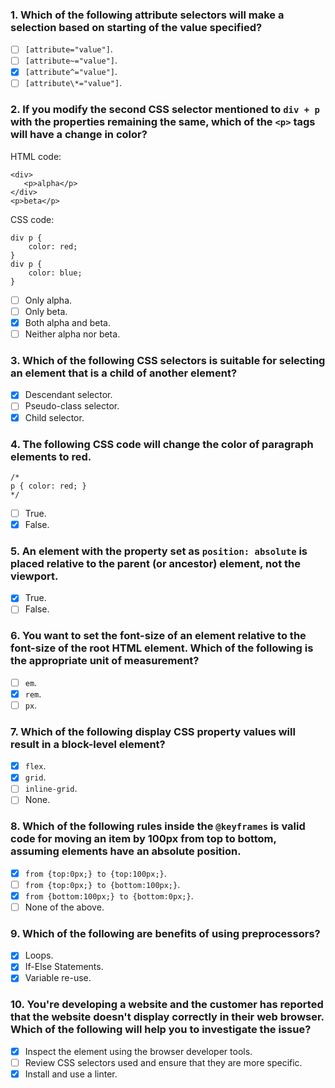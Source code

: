 ### 1. Which of the following attribute selectors will make a selection based on starting of the value specified?

- [ ] `[attribute="value"]`.
- [ ] `[attribute~="value"]`.
- [x] `[attribute^="value"]`.
- [ ] `[attribute\*="value"]`.

### 2. If you modify the second CSS selector mentioned to `div + p` with the properties remaining the same, which of the `<p>` tags will have a change in color?

HTML code:

```
<div>
   <p>alpha</p>
</div>
<p>beta</p>
```

CSS code:

```
div p {
    color: red;
}
div p {
    color: blue;
}
```

- [ ] Only alpha.
- [ ] Only beta.
- [x] Both alpha and beta.
- [ ] Neither alpha nor beta.

### 3. Which of the following CSS selectors is suitable for selecting an element that is a child of another element?

- [x] Descendant selector.
- [ ] Pseudo-class selector.
- [x] Child selector.

### 4. The following CSS code will change the color of paragraph elements to red.

```
/*
p { color: red; }
*/
```

- [ ] True.
- [x] False.

### 5. An element with the property set as `position: absolute` is placed relative to the parent (or ancestor) element, not the viewport.

- [x] True.
- [ ] False.

### 6. You want to set the font-size of an element relative to the font-size of the root HTML element. Which of the following is the appropriate unit of measurement?

- [ ] `em`.
- [x] `rem`.
- [ ] `px`.

### 7. Which of the following display CSS property values will result in a block-level element?

- [x] `flex`.
- [x] `grid`.
- [ ] `inline-grid`.
- [ ] None.

### 8. Which of the following rules inside the `@keyframes` is valid code for moving an item by 100px from top to bottom, assuming elements have an absolute position.

- [x] `from {top:0px;} to {top:100px;}`.
- [ ] `from {top:0px;} to {bottom:100px;}`.
- [x] `from {bottom:100px;} to {bottom:0px;}`.
- [ ] None of the above.

### 9. Which of the following are benefits of using preprocessors?

- [x] Loops.
- [x] If-Else Statements.
- [x] Variable re-use.

### 10. You're developing a website and the customer has reported that the website doesn't display correctly in their web browser. Which of the following will help you to investigate the issue?

- [x] Inspect the element using the browser developer tools.
- [ ] Review CSS selectors used and ensure that they are more specific.
- [x] Install and use a linter.
